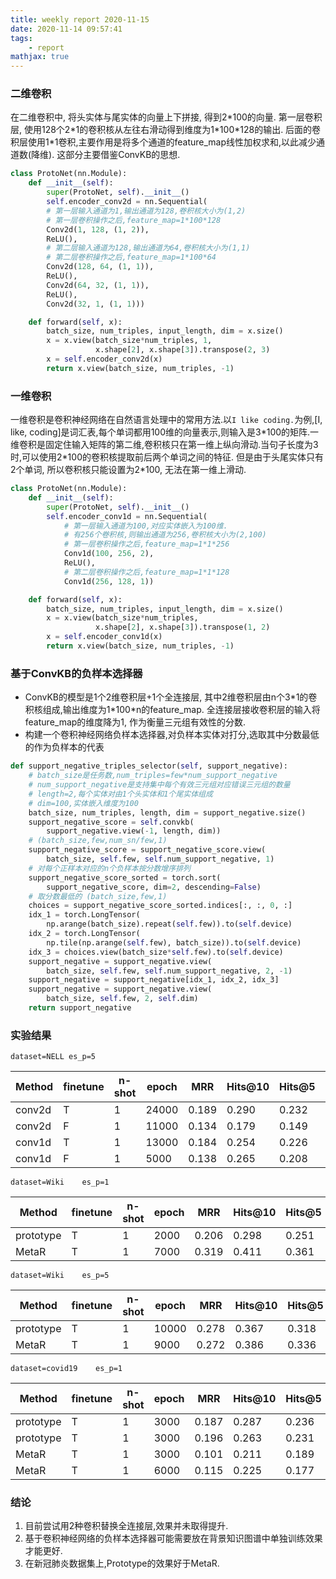 ```yaml
---
title: weekly report 2020-11-15
date: 2020-11-14 09:57:41
tags:
    - report
mathjax: true
---
```

### 二维卷积
在二维卷积中, 将头实体与尾实体的向量上下拼接, 得到2\*100的向量. 第一层卷积层, 使用128个2\*1的卷积核从左往右滑动得到维度为1\*100\*128的输出. 后面的卷积层使用1\*1卷积,主要作用是将多个通道的feature_map线性加权求和,以此减少通道数(降维). 这部分主要借鉴ConvKB的思想.
```python
class ProtoNet(nn.Module):
    def __init__(self):
        super(ProtoNet, self).__init__()
        self.encoder_conv2d = nn.Sequential(
        # 第一层输入通道为1,输出通道为128,卷积核大小为(1,2)
        # 第一层卷积操作之后,feature_map=1*100*128
        Conv2d(1, 128, (1, 2)),
        ReLU(),
        # 第二层输入通道为128,输出通道为64,卷积核大小为(1,1)
        # 第二层卷积操作之后,feature_map=1*100*64
        Conv2d(128, 64, (1, 1)),
        ReLU(),
        Conv2d(64, 32, (1, 1)),
        ReLU(),
        Conv2d(32, 1, (1, 1)))

    def forward(self, x):
        batch_size, num_triples, input_length, dim = x.size()
        x = x.view(batch_size*num_triples, 1,
                   x.shape[2], x.shape[3]).transpose(2, 3)
        x = self.encoder_conv2d(x)
        return x.view(batch_size, num_triples, -1)
```
### 一维卷积
一维卷积是卷积神经网络在自然语言处理中的常用方法.以```I like coding.```为例,[I, like, coding]是词汇表,每个单词都用100维的向量表示,则输入是3\*100的矩阵.一维卷积是固定住输入矩阵的第二维,卷积核只在第一维上纵向滑动.当句子长度为3时,可以使用2\*100的卷积核提取前后两个单词之间的特征. 但是由于头尾实体只有2个单词, 所以卷积核只能设置为2\*100, 无法在第一维上滑动.
```python
class ProtoNet(nn.Module):
    def __init__(self):
        super(ProtoNet, self).__init__()
        self.encoder_conv1d = nn.Sequential(
            # 第一层输入通道为100,对应实体嵌入为100维.
            # 有256个卷积核,则输出通道为256,卷积核大小为(2,100)
            # 第一层卷积操作之后,feature_map=1*1*256
            Conv1d(100, 256, 2),
            ReLU(),
            # 第二层卷积操作之后,feature_map=1*1*128
            Conv1d(256, 128, 1))

    def forward(self, x):
        batch_size, num_triples, input_length, dim = x.size()
        x = x.view(batch_size*num_triples,
                   x.shape[2], x.shape[3]).transpose(1, 2)
        x = self.encoder_conv1d(x)
        return x.view(batch_size, num_triples, -1)
```

### 基于ConvKB的负样本选择器
+ ConvKB的模型是1个2维卷积层+1个全连接层, 其中2维卷积层由n个3\*1的卷积核组成,输出维度为1\*100\*n的feature_map. 全连接层接收卷积层的输入将feature_map的维度降为1, 作为衡量三元组有效性的分数.
+ 构建一个卷积神经网络负样本选择器,对负样本实体对打分,选取其中分数最低的作为负样本的代表
```python
def support_negative_triples_selector(self, support_negative):
    # batch_size是任务数,num_triples=few*num_support_negative
    # num_support_negative是支持集中每个有效三元组对应错误三元组的数量
    # length=2,每个实体对由1个头实体和1个尾实体组成
    # dim=100,实体嵌入维度为100
    batch_size, num_triples, length, dim = support_negative.size()
    support_negative_score = self.convkb(
        support_negative.view(-1, length, dim))
    # (batch_size,few,num_sn/few,1)
    support_negative_score = support_negative_score.view(
        batch_size, self.few, self.num_support_negative, 1)
    # 对每个正样本对应的n个负样本按分数增序排列
    support_negative_score_sorted = torch.sort(
        support_negative_score, dim=2, descending=False)
    # 取分数最低的 (batch_size,few,1)
    choices = support_negative_score_sorted.indices[:, :, 0, :]
    idx_1 = torch.LongTensor(
        np.arange(batch_size).repeat(self.few)).to(self.device)
    idx_2 = torch.LongTensor(
        np.tile(np.arange(self.few), batch_size)).to(self.device)
    idx_3 = choices.view(batch_size*self.few).to(self.device)
    support_negative = support_negative.view(
        batch_size, self.few, self.num_support_negative, 2, -1)
    support_negative = support_negative[idx_1, idx_2, idx_3]
    support_negative = support_negative.view(
        batch_size, self.few, 2, self.dim)
    return support_negative

```

### 实验结果

```
dataset=NELL es_p=5
```

| Method | finetune | n-shot | epoch | MRR   | Hits@10 | Hits@5 | Hits@1 |
| ------ | -------- | ------ | ----- | ----- | ------- | ------ | ------ |
| conv2d | T        | 1      | 24000 | 0.189 | 0.290   | 0.232  | 0.137  |
| conv2d | F        | 1      | 11000 | 0.134 | 0.179   | 0.149  | 0.108  |
| conv1d | T        | 1      | 13000 | 0.184 | 0.254   | 0.226  | 0.138  |
| conv1d | F        | 1      | 5000  | 0.138 | 0.265   | 0.208  | 0.075  |

```
dataset=Wiki    es_p=1
```

| Method    | finetune | n-shot | epoch | MRR   | Hits@10 | Hits@5 | Hits@1 |
| --------- | -------- | ------ | ----- | ----- | ------- | ------ | ------ |
| prototype | T        | 1      | 2000  | 0.206 | 0.298   | 0.251  | 0.158  |
| MetaR     | T        | 1      | 7000  | 0.319 | 0.411   | 0.361  | 0.268  |

```
dataset=Wiki    es_p=5
```

| Method    | finetune | n-shot | epoch | MRR   | Hits@10 | Hits@5 | Hits@1 |
| --------- | -------- | ------ | ----- | ----- | ------- | ------ | ------ |
| prototype | T        | 1      | 10000 | 0.278 | 0.367   | 0.318  | 0.231  |
| MetaR     | T        | 1      | 9000  | 0.272 | 0.386   | 0.336  | 0.208  |

```
dataset=covid19    es_p=1
```

| Method    | finetune | n-shot | epoch | MRR   | Hits@10 | Hits@5 | Hits@1 |
| --------- | -------- | ------ | ----- | ----- | ------- | ------ | ------ |
| prototype | T        | 1      | 3000  | 0.187 | 0.287   | 0.236  | 0.130  |
| prototype | T        | 1      | 3000  | 0.196 | 0.263   | 0.231  | 0.151  |
| MetaR     | T        | 1      | 3000  | 0.101 | 0.211   | 0.189  | 0.016  |
| MetaR     | T        | 1      | 6000  | 0.115 | 0.225   | 0.177  | 0.018  |

### 结论
1. 目前尝试用2种卷积替换全连接层,效果并未取得提升.
2. 基于卷积神经网络的负样本选择器可能需要放在背景知识图谱中单独训练效果才能更好. 
3. 在新冠肺炎数据集上,Prototype的效果好于MetaR.